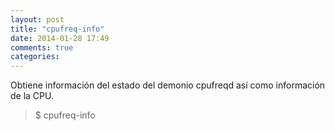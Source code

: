 ```yaml
---
layout: post
title: "cpufreq-info"
date: 2014-01-28 17:49
comments: true
categories: 
---
```

Obtiene información del estado del demonio cpufreqd así como información de la CPU.

>$ cpufreq-info

